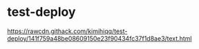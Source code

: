 # test-deploy

https://rawcdn.githack.com/kimihiqq/test-deploy/141f759a48be08609150e23f90434fc37f1d8ae3/text.html
